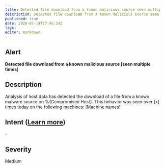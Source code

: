 ```yaml
---
title: Detected file download from a known malicious source seen multiple times
description: Detected file download from a known malicious source seen multiple times
published: true
date: 2020-07-14T17:46:14Z
tags:
editor: markdown
---
```


## Alert
**Detected file download from a known malicious source [seen multiple times]**

## Description
Analysis of host data has detected the download of a file from a known malware source on %{Compromised Host}. This behavior was seen over [x] times today on the following machines: [Machine names]

## Intent ([Learn more](/public/security/alerts/intentions.md))
\-

## Severity
Medium




